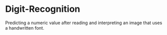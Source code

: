 # Digit-Recognition
Predicting a numeric value after reading and interpreting an image that uses a handwritten font.
